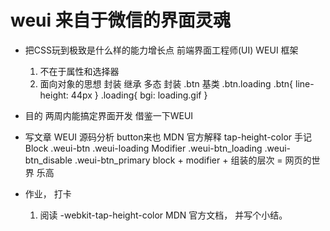 # weui 来自于微信的界面灵魂
- 把CSS玩到极致是什么样的能力增长点
  前端界面工程师(UI) WEUI 框架
  1. 不在于属性和选择器
  2. 面向对象的思想  封装 继承 多态
  封装
    .btn 基类
    .btn.loading
    .btn{
      line-height: 44px
  }
  .loading{
      bgi: loading.gif
  }
- 目的 两周内能搞定界面开发
  借鉴一下WEUI

- 写文章
  WEUI 源码分析 button来也
  MDN 官方解释 tap-height-color 手记
   Block
     .weui-btn
     .weui-loading
   Modifier
     .weui-btn_loading
     .weui-btn_disable
     .weui-btn_primary
  block + modifier + 组装的层次 = 网页的世界 乐高

- 作业， 打卡
  1. 阅读 -webkit-tap-height-color MDN 官方文档， 并写个小结。